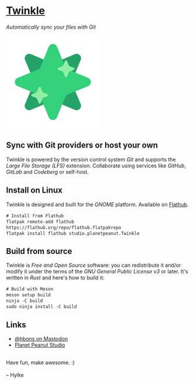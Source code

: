 # [Twinkle](https://github.com/hbons/twinkle)

*Automatically sync your files with Git*

![The Twinkle app icon](data/icons/scalable/studio.planetpeanut.Twinkle.svg)

## Sync with Git providers or host your own

Twinkle is powered by the version control system *Git* and supports the *Large File Storage (LFS)* extension. Collaborate using services like *GitHub*, *GitLab* and *Codeberg* or self-host.


## Install on Linux

Twinkle is designed and built for the *GNOME* platform. Available on [Flathub](https://flathub.org/).

```shell
# Install from Flathub
flatpak remote-add flathub https://flathub.org/repo/flathub.flatpakrepo
flatpak install flathub studio.planetpeanut.Twinkle
```


## Build from source

Twinkle is *Free and Open Source* software: you can redistribute it and/or modify it under the terms of the *GNU General Public License v3* or later. It's written in *Rust* and here's how to build it:

```shell
# Build with Meson
meson setup build
ninja -C build
sudo ninja install -C build
```


## Links

* [@hbons on Mastodon](https://mastodon.social/@hbons)
* [Planet Peanut Studio](https://planetpeanut.studio/)

<br>
Have fun, make awesome. :)
<br>
<br>
– Hylke
